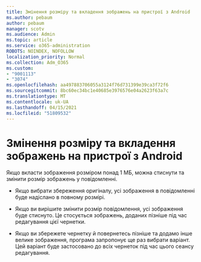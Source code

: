 ```yaml
---
title: Змінення розміру та вкладення зображень на пристрої з Android
ms.author: pebaum
author: pebaum
manager: scotv
ms.audience: Admin
ms.topic: article
ms.service: o365-administration
ROBOTS: NOINDEX, NOFOLLOW
localization_priority: Normal
ms.collection: Adm_O365
ms.custom:
- "9001113"
- "3074"
ms.openlocfilehash: aa497883706055a3124f76d731399e39ca3f72f6
ms.sourcegitcommit: 8bc60ec34bc1e40685e3976576e04a2623f63a7c
ms.translationtype: MT
ms.contentlocale: uk-UA
ms.lasthandoff: 04/15/2021
ms.locfileid: "51809532"
---
```

# <a name="resize-and-attach-images-on-android"></a>Змінення розміру та вкладення зображень на пристрої з Android

Якщо вкласти зображення розміром понад 1 МБ, можна стиснути та змінити розмір зображень у повідомленні.
 
- Якщо вибрати збереження оригіналу, усі зображення в повідомленні буде надіслано в повному розмірі.
 
- Якщо ви вирішите змінити розмір повідомлення, усі зображення буде стиснуто.  Це стосується зображень, доданих пізніше під час редагування цієї чернетки.
 
- Якщо ви збережете чернетку й повернетесь пізніше та додамо інше велике зображення, програма запропонує ще раз вибрати варіант. Цей варіант буде застосовано до всіх чернеток під час цього сеансу редагування.
 
